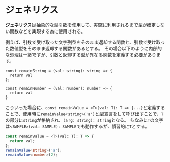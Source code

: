 # ジェネリクス
**ジェネリクス**は抽象的な型引数を使用して、実際に利用されるまで型が確定しない関数などを実現する為に使用される。

例えば、引数で受け取った文字列型をそのまま返却する関数と、引数で受け取った数値型をそのまま返却する関数があるとする。
その場合以下のように内部的な処理は一緒ですが、引数と返却する型が異なる関数を定義する必要があります。

```
const remainString = (val: string): string => {
  return val
};

const remainNumber = (val: number): number => {
  return val
}
```

こういった場合に、`const remainValue = <T>(val: T): T => {...}`と定義することで、使用時に`remainValue<string>('a')`と型宣言をして呼び出すことで、`T`の部分に`string`が格納され、`(arg: string): string`となる。
ちなみに`T`の文字は<`SAMPLE>(val: SAMPLE): SAMPLE`でも動作するが、慣習的に`T`とする。

```index.ts
const remainValue = <T>(val: T): T => {
  return val;
};
remainValue<string>('a');
remainValue<number>(2);
```

